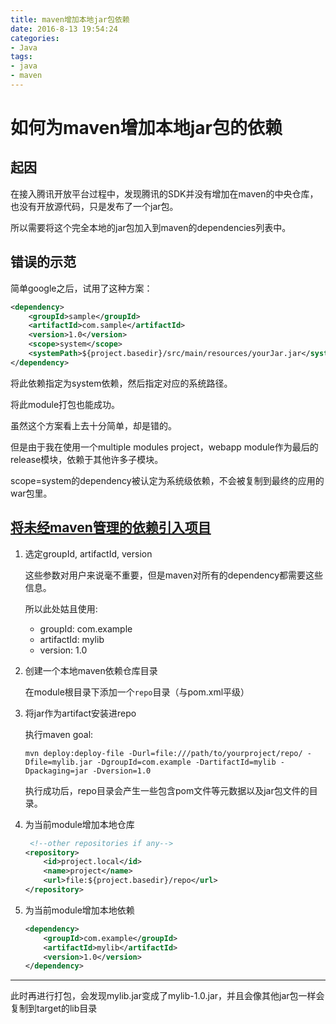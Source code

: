 ```yaml
---
title: maven增加本地jar包依赖
date: 2016-8-13 19:54:24
categories: 
- Java
tags:
- java
- maven
---
```


# 如何为maven增加本地jar包的依赖

## 起因
在接入腾讯开放平台过程中，发现腾讯的SDK并没有增加在maven的中央仓库，也没有开放源代码，只是发布了一个jar包。

所以需要将这个完全本地的jar包加入到maven的dependencies列表中。

## 错误的示范

简单google之后，试用了这种方案：
```xml
<dependency>
    <groupId>sample</groupId>
    <artifactId>com.sample</artifactId>
    <version>1.0</version>
    <scope>system</scope>
    <systemPath>${project.basedir}/src/main/resources/yourJar.jar</systemPath>
</dependency>
```
将此依赖指定为system依赖，然后指定对应的系统路径。

将此module打包也能成功。

虽然这个方案看上去十分简单，却是错的。

但是由于我在使用一个multiple modules project，webapp module作为最后的release模块，依赖于其他许多子模块。

scope=system的dependency被认定为系统级依赖，不会被复制到最终的应用的war包里。

## [将未经maven管理的依赖引入项目](https://devcenter.heroku.com/articles/local-maven-dependencies)

1. 选定groupId, artifactId, version

    这些参数对用户来说毫不重要，但是maven对所有的dependency都需要这些信息。
    
    所以此处姑且使用:
    
    * groupId: com.example
    * artifactId: mylib
    * version: 1.0

2. 创建一个本地maven依赖仓库目录

    在module根目录下添加一个`repo`目录（与pom.xml平级）

3. 将jar作为artifact安装进repo

    执行maven goal:
    
    ```
    mvn deploy:deploy-file -Durl=file:///path/to/yourproject/repo/ -Dfile=mylib.jar -DgroupId=com.example -DartifactId=mylib -Dpackaging=jar -Dversion=1.0
    ```
    执行成功后，repo目录会产生一些包含pom文件等元数据以及jar包文件的目录。

4. 为当前module增加本地仓库

    ```xml
     <!--other repositories if any-->
    <repository>
        <id>project.local</id>
        <name>project</name>
        <url>file:${project.basedir}/repo</url>
    </repository>
    ```

5. 为当前module增加本地依赖
    ```xml
    <dependency>
        <groupId>com.example</groupId>
        <artifactId>mylib</artifactId>
        <version>1.0</version>
    </dependency>
    ```

---
此时再进行打包，会发现mylib.jar变成了mylib-1.0.jar，并且会像其他jar包一样会复制到target的lib目录

